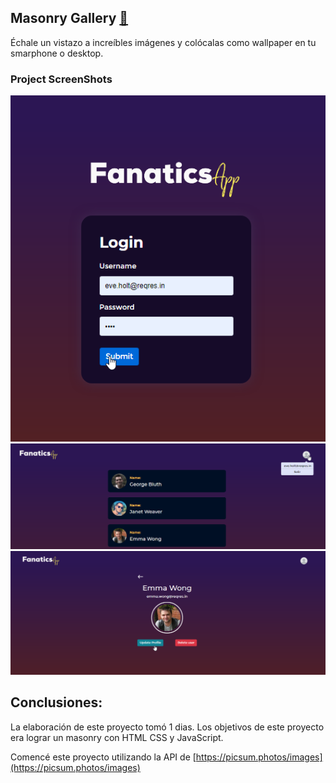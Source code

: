 ## Masonry Gallery [🔗](https://fanatics-app-with-redux-git-master.eduardoguette.vercel.app/)

Échale un vistazo a increíbles imágenes y colócalas como wallpaper en tu smarphone o desktop. 



### Project ScreenShots

![photo](https://github.com/eduardoguette/FanaticsApp/blob/master/Screenshot_1.png?raw=true)
![photo](https://github.com/eduardoguette/FanaticsApp/blob/master/Screenshot_2.png?raw=true)
![photo](https://github.com/eduardoguette/FanaticsApp/blob/master/Screenshot_3.png?raw=true)

## Conclusiones:

La elaboración de este proyecto tomó 1 dias. Los objetivos de este proyecto era lograr un masonry con HTML CSS y JavaScript.

Comencé este proyecto utilizando la API de [https://picsum.photos/images](https://picsum.photos/images) 


